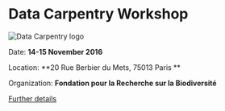 Data Carpentry Workshop
=======================


![Data Carpentry logo](http://www.datacarpentry.org/images/DC1_logo_small.png "Data Carpentry logo")

Date:  **14-15 November 2016**

Location: **20 Rue Berbier du Mets, 75013 Paris **

Organization: **Fondation pour la Recherche sur la Biodiversité**

[Further details](https://zormit.github.io/2016-11-14-CESAB/)
